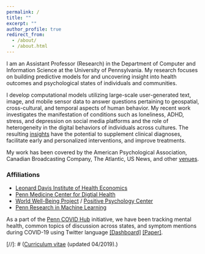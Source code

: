 ```yaml
---
permalink: /
title: ""
excerpt: ""
author_profile: true
redirect_from: 
  - /about/
  - /about.html
---
```


I am an Assistant Professor (Research) in the Department of Computer and Information Science at the University of Pennsylvania. My research focuses on building predictive models for and uncovering insight into health outcomes and psychological states of individuals and communities.

I develop computational models utilizing large-scale user-generated text, image, and mobile sensor data to answer questions pertaining to geospatial, cross-cultural, and temporal aspects of human behavior. My recent work investigates the manifestation of conditions such as loneliness, ADHD, stress, and depression on social media platforms and the role of heterogeneity in the digital behaviors of individuals across cultures. The resulting [insights](https://chandrasg.github.io/publications/) have the potential to supplement clinical diagnoses, facilitate early and personalized interventions, and improve treatments.

My work has been covered by the American Psychological Association, Canadian Broadcasting Company, The Atlantic, US News, and other [venues](https://chandrasg.github.io/media/).

### Affiliations
  + [Leonard Davis Institute of Health Economics](https://ldi.upenn.edu/)
  + [Penn Medicine Center for Digtial Health](https://centerfordigitalhealth.upenn.edu/)
  + [World Well-Being Project](http://www.wwbp.org/) / [Positive Psychology Center](https://ppc.sas.upenn.edu/)
  + [Penn Research in Machine Learning](https://priml.upenn.edu/)

As a part of the [Penn COVID Hub](http://penncovid19hub.com/) initiative, we have been tracking mental health, common topics of discussion across states, and symptom mentions during COVID-19 using Twitter language [[Dashboard]](https://www.arcgis.com/apps/opsdashboard/index.html#/abb41818160d4cec91f604520a088349) [[Paper]](https://link.springer.com./article/10.1007/s11606-020-05988-8). 

[//]: # (<a href="https://chandrasg.github.io/chandrasg.github.io/files/CV_SCG.pdf">Curriculum vitae</a> (updated 04/2019).)
